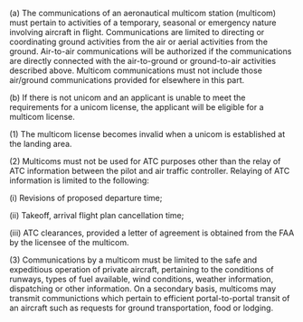 (a) The communications of an aeronautical multicom station (multicom) must pertain to activities of a temporary, seasonal or emergency nature involving aircraft in flight. Communications are limited to directing or coordinating ground activities from the air or aerial activities from the ground. Air-to-air communications will be authorized if the communications are directly connected with the air-to-ground or ground-to-air activities described above. Multicom communications must not include those air/ground communications provided for elsewhere in this part.

(b) If there is not unicom and an applicant is unable to meet the requirements for a unicom license, the applicant will be eligible for a multicom license.

(1) The multicom license becomes invalid when a unicom is established at the landing area.

(2) Multicoms must not be used for ATC purposes other than the relay of ATC information between the pilot and air traffic controller. Relaying of ATC information is limited to the following:

(i) Revisions of proposed departure time;

(ii) Takeoff, arrival flight plan cancellation time;

(iii) ATC clearances, provided a letter of agreement is obtained from the FAA by the licensee of the multicom.

(3) Communications by a multicom must be limited to the safe and expeditious operation of private aircraft, pertaining to the conditions of runways, types of fuel available, wind conditions, weather information, dispatching or other information. On a secondary basis, multicoms may transmit communictions which pertain to efficient portal-to-portal transit of an aircraft such as requests for ground transportation, food or lodging.

